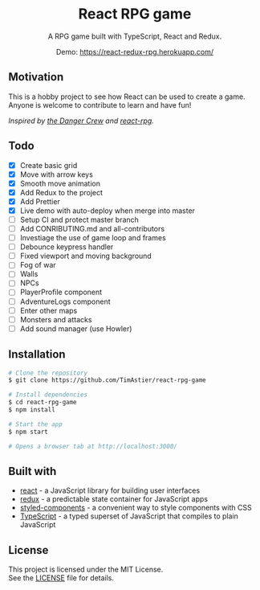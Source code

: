 <div align="center">
<h1>React RPG game</h1>

<p>A RPG game built with TypeScript, React and Redux.</p>
<p>Demo: <a href="https://react-redux-rpg.herokuapp.com/">https://react-redux-rpg.herokuapp.com/</a><p/>
</div>

## Motivation

This is a hobby project to see how React can be used to create a game.  
Anyone is welcome to contribute to learn and have fun!

_Inspired by [the Danger Crew](https://thedangercrew.com/) and [react-rpg](https://github.com/ASteinheiser/react-rpg.com)._

## Todo

- [x] Create basic grid
- [x] Move with arrow keys
- [x] Smooth move animation
- [x] Add Redux to the project
- [x] Add Prettier
- [x] Live demo with auto-deploy when merge into master
- [ ] Setup CI and protect master branch
- [ ] Add CONRIBUTING.md and all-contributors
- [ ] Investiage the use of game loop and frames
- [ ] Debounce keypress handler
- [ ] Fixed viewport and moving background
- [ ] Fog of war
- [ ] Walls
- [ ] NPCs
- [ ] PlayerProfile component
- [ ] AdventureLogs component
- [ ] Enter other maps
- [ ] Monsters and attacks
- [ ] Add sound manager (use Howler)

## Installation

```sh
# Clone the repository
$ git clone https://github.com/TimAstier/react-rpg-game

# Install dependencies
$ cd react-rpg-game
$ npm install

# Start the app
$ npm start

# Opens a browser tab at http://localhost:3000/
```

## Built with

- [react](https://reactjs.org/) - a JavaScript library for building user interfaces
- [redux](https://redux.js.org/) - a predictable state container for JavaScript apps
- [styled-components](https://www.styled-components.com/) - a convenient way to style components with CSS
- [TypeScript](https://www.typescriptlang.org/) - a typed superset of JavaScript that compiles to plain JavaScript

## License

This project is licensed under the MIT License.  
See the [LICENSE](./LICENSE) file for details.
